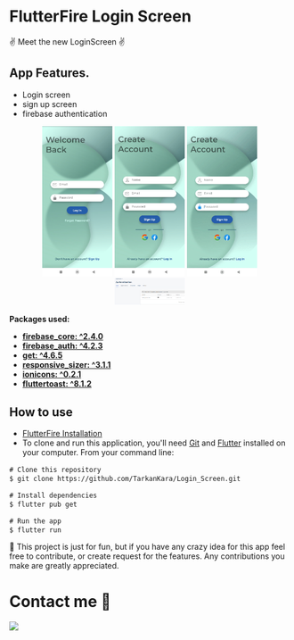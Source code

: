 # FlutterFire Login Screen
:v: Meet the new LoginScreen :v:

## App Features.
- Login screen
- sign up screen
- firebase authentication

<p align="center">
<img src="screenshots/log in.jpg" width="25%">
<img src="screenshots/sign up.jpg" width="25%">
<img src="screenshots/loginscreen.gif" width="25%">
<img src="screenshots/Authentication.png" width="25%">
</p>

**Packages used:**
- **[firebase_core: ^2.4.0](https://pub.dev/packages/firebase_core**)**
- **[firebase_auth: ^4.2.3](https://pub.dev/packages/firebase_auth)**
- **[get: ^4.6.5](https://pub.dev/packages/get)**
- **[responsive_sizer: ^3.1.1](https://pub.dev/packages/responsive_sizer)**
- **[ionicons: ^0.2.1](https://pub.dev/packages/ionicons)**
- **[fluttertoast: ^8.1.2](https://pub.dev/packages/fluttertoast)**

## How to use
- [FlutterFire Installation](https://github.com/TarkanKara/Flutter_Firebase/tree/master/lib/flutterFire_1)
- To clone and run this application, you'll need [Git](https://git-scm.com/downloads) and [Flutter](https://flutter.dev/docs/get-started/install) installed on your computer. From your command line:

```
# Clone this repository
$ git clone https://github.com/TarkanKara/Login_Screen.git
```

```
# Install dependencies
$ flutter pub get
```

```
# Run the app
$ flutter run
```
:raising_hand: This project is just for fun, but if you have any crazy idea for this app feel free to contribute, or create request for the features. Any contributions you make are greatly appreciated.

# Contact me :memo:
<a href="https://www.linkedin.com/in/tarkan-kara-999326176/">
<img src="https://img.shields.io/badge/LinkedIn-0077B5?style=for-the-badge&logo=linkedin&logoColor=white"/>
</a>
